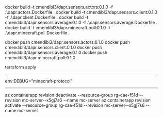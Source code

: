 docker build -t cmendibl3/dapr.sensors.actors:0.1.0 -f .\dapr.actors.Dockerfile .
docker build -t cmendibl3/dapr.sensors.client:0.1.0 -f .\dapr.client.Dockerfile .
docker build -t cmendibl3/dapr.sensors.average:0.1.0 -f .\dapr.sensors.average.Dockerfile .
docker build -t cmendibl3/dapr.minecraft.poll:0.1.0 -f .\dapr.minecraft.poll.Dockerfile .


docker push cmendibl3/dapr.sensors.actors:0.1.0
docker push cmendibl3/dapr.sensors.client:0.1.0
docker push cmendibl3/dapr.sensors.average:0.1.0
docker push cmendibl3/dapr.minecraft.poll:0.1.0

terraform apply

---

env:DEBUG="minecraft-protocol"  

---

az containerapp revision deactivate --resource-group rg-cae-f51d --revision mc-server--x5gj7s6  --name mc-server
az containerapp revision activate --resource-group rg-cae-f51d --revision mc-server--x5gj7s6  --name mc-server